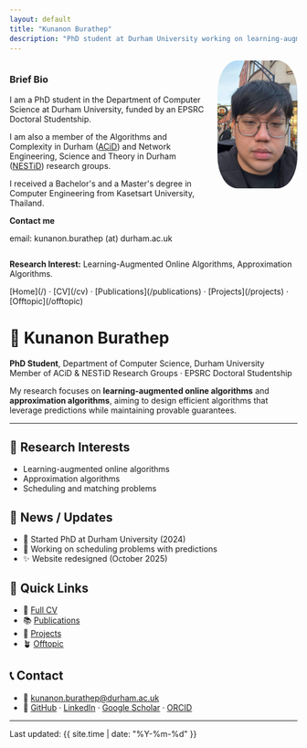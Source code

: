 ```yaml
---
layout: default
title: "Kunanon Burathep"
description: "PhD student at Durham University working on learning-augmented online algorithms and approximation algorithms."
---
```

<div style="display: flex; align-items: flex-start;">
    <div>
        <h3>Brief Bio</h3>
        <p>I am a PhD student in the Department of Computer Science at Durham University, funded by an EPSRC Doctoral Studentship. </p>
        <p>I am also a member of the Algorithms and Complexity in Durham (<a href="https://algorithmscomplexity.webspace.durham.ac.uk">ACiD</a>) and Network Engineering, Science and Theory in Durham (<a href="https://nestid.webspace.durham.ac.uk">NESTiD</a>) research groups. </p>
        <p>I received a Bachelor's and a Master's degree in Computer Engineering from Kasetsart University, Thailand.</p>
        <b> Contact me</b> 
        <p> email: kunanon.burathep (at) durham.ac.uk </p>
    </div>
    <img src="/assets/img/mypic.jpeg" width="140" style="margin-left: 15px; border-radius: 25%;">
</div>

<b>Research Interest:</b> Learning-Augmented Online Algorithms, Approximation Algorithms.


<nav>
[Home](/) · [CV](/cv) · [Publications](/publications) · [Projects](/projects) · [Offtopic](/offtopic)
</nav>

# 👋 Kunanon Burathep

**PhD Student**, Department of Computer Science, Durham University  
Member of ACiD & NESTiD Research Groups · EPSRC Doctoral Studentship

My research focuses on **learning-augmented online algorithms** and **approximation algorithms**, aiming to design efficient algorithms that leverage predictions while maintaining provable guarantees.

---

## 🧪 Research Interests
- Learning-augmented online algorithms
- Approximation algorithms
- Scheduling and matching problems

## 📢 News / Updates
- 📝 Started PhD at Durham University (2024)
- 🧮 Working on scheduling problems with predictions
- ✨ Website redesigned (October 2025)

## 📄 Quick Links
- 📜 [Full CV](/cv)
- 📚 [Publications](/publications)
- 🧪 [Projects](/projects)
- 🪴 [Offtopic](/offtopic)

## 📞 Contact
- 📧 kunanon.burathep@durham.ac.uk
- 🔗 [GitHub](https://github.com/kunanonburathep) · [LinkedIn](https://www.linkedin.com/in/kunanonburathep/) · [Google Scholar](#) · [ORCID](#)

---

<footer>
Last updated: {{ site.time | date: "%Y-%m-%d" }}
</footer>